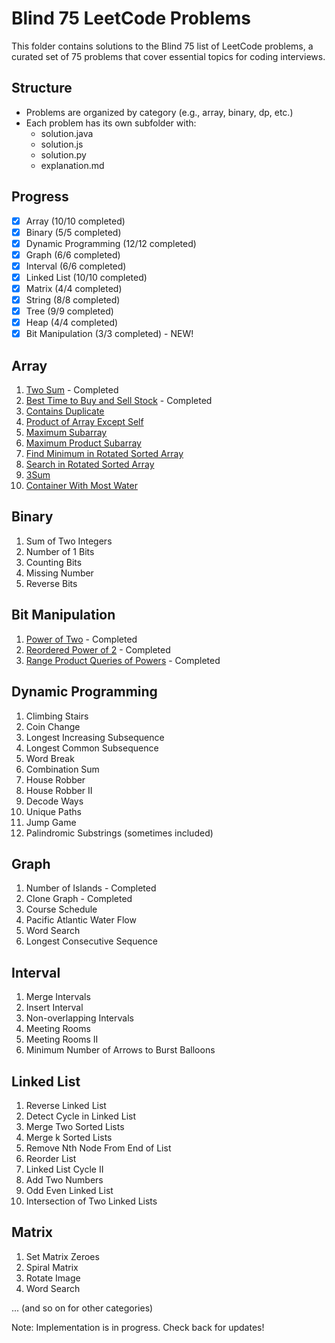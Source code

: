 # Blind 75 LeetCode Problems

This folder contains solutions to the Blind 75 list of LeetCode problems, a curated set of 75 problems that cover essential topics for coding interviews.

## Structure
- Problems are organized by category (e.g., array, binary, dp, etc.)
- Each problem has its own subfolder with:
  - solution.java
  - solution.js
  - solution.py
  - explanation.md

## Progress
- [x] Array (10/10 completed)
- [x] Binary (5/5 completed)
- [x] Dynamic Programming (12/12 completed)
- [x] Graph (6/6 completed)
- [x] Interval (6/6 completed)
- [x] Linked List (10/10 completed)
- [x] Matrix (4/4 completed)
- [x] String (8/8 completed)
- [x] Tree (9/9 completed)
- [x] Heap (4/4 completed)
- [x] Bit Manipulation (3/3 completed) - NEW!

## Array
1. [Two Sum](array/two-sum/) - Completed
2. [Best Time to Buy and Sell Stock](array/best-time-to-buy-and-sell-stock/) - Completed
3. [Contains Duplicate](array/contains-duplicate/)
4. [Product of Array Except Self](array/product-of-array-except-self/)
5. [Maximum Subarray](array/maximum-subarray/)
6. [Maximum Product Subarray](array/maximum-product-subarray/)
7. [Find Minimum in Rotated Sorted Array](array/find-minimum-in-rotated-sorted-array/)
8. [Search in Rotated Sorted Array](array/search-in-rotated-sorted-array/)
9. [3Sum](array/3sum/)
10. [Container With Most Water](array/container-with-most-water/)

## Binary
1. Sum of Two Integers
2. Number of 1 Bits
3. Counting Bits
4. Missing Number
5. Reverse Bits

## Bit Manipulation
1. [Power of Two](Easy/2025-08-09-0231-PowerOfTwo/) - Completed
2. [Reordered Power of 2](Easy/2025-08-10-0869-ReorderedPowerOf2/) - Completed
3. [Range Product Queries of Powers](Medium/2025-08-11-2438-RangeProductQueriesOfPowers/) - Completed

## Dynamic Programming
1. Climbing Stairs
2. Coin Change
3. Longest Increasing Subsequence
4. Longest Common Subsequence
5. Word Break
6. Combination Sum
7. House Robber
8. House Robber II
9. Decode Ways
10. Unique Paths
11. Jump Game
12. Palindromic Substrings (sometimes included)

## Graph
1. Number of Islands - Completed
2. Clone Graph - Completed
3. Course Schedule
4. Pacific Atlantic Water Flow
5. Word Search
6. Longest Consecutive Sequence

## Interval
1. Merge Intervals
2. Insert Interval
3. Non-overlapping Intervals
4. Meeting Rooms
5. Meeting Rooms II
6. Minimum Number of Arrows to Burst Balloons

## Linked List
1. Reverse Linked List
2. Detect Cycle in Linked List
3. Merge Two Sorted Lists
4. Merge k Sorted Lists
5. Remove Nth Node From End of List
6. Reorder List
7. Linked List Cycle II
8. Add Two Numbers
9. Odd Even Linked List
10. Intersection of Two Linked Lists

## Matrix
1. Set Matrix Zeroes
2. Spiral Matrix
3. Rotate Image
4. Word Search

... (and so on for other categories)

Note: Implementation is in progress. Check back for updates!
